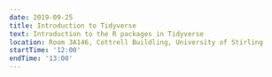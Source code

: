 ```yaml
---
date: 2019-09-25
title: Introduction to Tidyverse
text: Introduction to the R packages in Tidyverse
location: Room 3A146, Cottrell Buildling, University of Stirling
startTime: '12:00'
endTime: '13:00'
---
```

